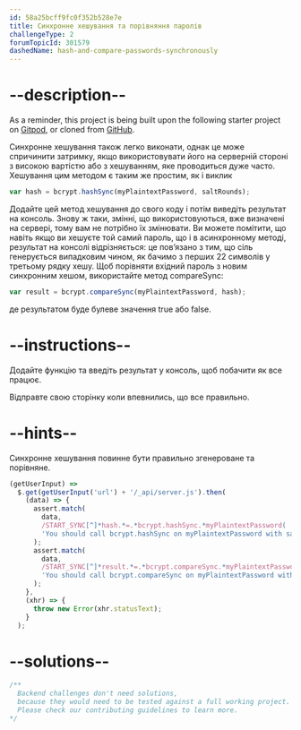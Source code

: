 ```yaml
---
id: 58a25bcff9fc0f352b528e7e
title: Синхронне хешування та порівняння паролів
challengeType: 2
forumTopicId: 301579
dashedName: hash-and-compare-passwords-synchronously
---
```


# --description--

As a reminder, this project is being built upon the following starter project on <a href="https://gitpod.io/?autostart=true#https://github.com/freeCodeCamp/boilerplate-bcrypt/" target="_blank" rel="noopener noreferrer nofollow">Gitpod</a>, or cloned from <a href="https://github.com/freeCodeCamp/boilerplate-bcrypt/" target="_blank" rel="noopener noreferrer nofollow">GitHub</a>.

Синхронне хешування також легко виконати, однак це може спричинити затримку, якщо використовувати його на серверній стороні з високою вартістю або з хешуванням, яке проводиться дуже часто. Хешування цим методом є таким же простим, як і виклик

```js
var hash = bcrypt.hashSync(myPlaintextPassword, saltRounds);
```

Додайте цей метод хешування до свого коду і потім виведіть результат на консоль. Знову ж таки, змінні, що використовуються, вже визначені на сервері, тому вам не потрібно їх змінювати. Ви можете помітити, що навіть якщо ви хешуєте той самий пароль, що і в асинхронному методі, результат на консолі відрізняється: це пов’язано з тим, що сіль генерується випадковим чином, як бачимо з перших 22 символів у третьому рядку хешу. Щоб порівняти вхідний пароль з новим синхронним хешом, використайте метод compareSync:

```js
var result = bcrypt.compareSync(myPlaintextPassword, hash);
```

де результатом буде булеве значення true або false.

# --instructions--

Додайте функцію та введіть результат у консоль, щоб побачити як все працює.

Відправте свою сторінку коли впевнились, що все правильно.

# --hints--

Синхронне хешування повинне бути правильно згенероване та порівняне.

```js
(getUserInput) =>
  $.get(getUserInput('url') + '/_api/server.js').then(
    (data) => {
      assert.match(
        data,
        /START_SYNC[^]*hash.*=.*bcrypt.hashSync.*myPlaintextPassword( |),( |)saltRounds[^]*END_SYNC/gi,
        'You should call bcrypt.hashSync on myPlaintextPassword with saltRounds'
      );
      assert.match(
        data,
        /START_SYNC[^]*result.*=.*bcrypt.compareSync.*myPlaintextPassword( |),( |)hash[^]*END_SYNC/gi,
        'You should call bcrypt.compareSync on myPlaintextPassword with the hash generated in the last line'
      );
    },
    (xhr) => {
      throw new Error(xhr.statusText);
    }
  );
```

# --solutions--

```js
/**
  Backend challenges don't need solutions, 
  because they would need to be tested against a full working project. 
  Please check our contributing guidelines to learn more.
*/
```

